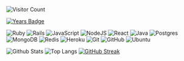 
![Visitor Count](https://profile-counter.glitch.me/elarabyelaidy19/count.svg)

[![Years Badge](https://badges.pufler.dev/years/elarabyelaidy19)](https://badges.pufler.dev)

![Ruby](https://img.shields.io/badge/ruby-%23CC342D.svg?style=for-the-badge&logo=ruby&logoColor=white)
![Rails](https://img.shields.io/badge/rails-%23CC0000.svg?style=for-the-badge&logo=ruby-on-rails&logoColor=white)
![JavaScript](https://img.shields.io/badge/javascript-%23323330.svg?style=for-the-badge&logo=javascript&logoColor=%23F7DF1E)
![NodeJS](https://img.shields.io/badge/node.js-6DA55F?style=for-the-badge&logo=node.js&logoColor=white)
![React](https://img.shields.io/badge/react-%2320232a.svg?style=for-the-badge&logo=react&logoColor=%2361DAFB)
![Java](https://img.shields.io/badge/java-%23ED8B00.svg?style=for-the-badge&logo=java&logoColor=white)
![Postgres](https://img.shields.io/badge/postgres-%23316192.svg?style=for-the-badge&logo=postgresql&logoColor=white)
![MongoDB](https://img.shields.io/badge/MongoDB-%234ea94b.svg?style=for-the-badge&logo=mongodb&logoColor=white)
![Redis](https://img.shields.io/badge/redis-%23DD0031.svg?style=for-the-badge&logo=redis&logoColor=white)
![Heroku](https://img.shields.io/badge/heroku-%23430098.svg?style=for-the-badge&logo=heroku&logoColor=white)
![Git](https://img.shields.io/badge/git-%23F05033.svg?style=for-the-badge&logo=git&logoColor=white)
![GitHub](https://img.shields.io/badge/github-%23121011.svg?style=for-the-badge&logo=github&logoColor=white)
![Ubuntu](https://img.shields.io/badge/Ubuntu-E95420?style=for-the-badge&logo=ubuntu&logoColor=white)

<!--[Golang](https://img.shields.io/badge/-Golang-gray?style=flat-square&logo=Go) 
<!--![C++](https://img.shields.io/badge/-C++-00599C?style=flat-square&logo=c) 
![Redis](https://img.shields.io/badge/-Redis-gray?style=flat-square&logo=Redis)
![Grafana](https://img.shields.io/badge/-Grafana-gray?style=flat-square&logo=grafana)
![Prometheus](https://img.shields.io/badge/-Prometheus-gray?style=flat-square&logo=Prometheus)
![Kubernetes](https://img.shields.io/badge/-Kubernetes-gray?style=flat-square&logo=kubernetes)
![Helm](https://img.shields.io/badge/-Helm-gray?style=flat-square&logo=helm)
![Manjaro](https://img.shields.io/badge/-Manjaro-gray?style=flat-square&logo=manjaro)
![ArchLinux](https://img.shields.io/badge/-archlinux-gray?style=flat-square&logo=archlinux)
![FreeBSD](https://img.shields.io/badge/-FreeBSD-gray?style=flat-square&logo=freebsd)
![macOS](https://img.shields.io/badge/-macOS-gray?style=flat-square&logo=apple)
![Qemu](https://img.shields.io/badge/-QEMU-gray?style=flat-square&logo=qemu) -->
<!-- ![ElasticSearch](https://img.shields.io/badge/-ElasticSearch-005571?style=flat-square&logo=elasticsearch) -->

![Github Stats](https://github-readme-stats.vercel.app/api?username=elarabyelaidy19&count_private=true&show_icons=true&include_all_commits=true&theme=dark) 
![Top Langs](https://github-readme-stats.vercel.app/api/top-langs/?username=elarabyelaidy19&hide=TeX&layout=compact) 
[![GitHub Streak](https://streak-stats.demolab.com/?user=elarabyelaidy19)](https://git.io/streak-stats)
<!--
<p><img align="left" src="https://github-readme-stats.vercel.app/api/top-langs?username=elarabyelaidy19&show_icons=true&locale=en&layout=compact" alt="elarabyelaidy19" /></p>
<p>&nbsp;<img align="center" src="https://github-readme-stats.vercel.app/api?username=elarabyelaidy19&show_icons=true&locale=en" alt="elarabyelaidy19" /></p>
<p><img align="center" src="https://github-readme-streak-stats.herokuapp.com/?user=elarabyelaidy19&" alt="elarabyelaidy19" /></p>
-->


